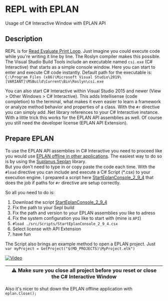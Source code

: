 # REPL with EPLAN

Usage of C# Interactive Window with EPLAN API

## Description

REPL is for [Read Evaluate Print Loop](https://en.wikipedia.org/wiki/Read–eval–print_loop). Just imagine you could execute code while you're writing it line by line. The Roslyn compiler makes this possible. The Visual Studio Build Tools include an executable named `csi.exe` (C# Interactive) that starts as a simple console window. Here you can start to enter and execute C# code instantly. 
Default path for the executable is:
`C:\Program Files (x86)\Microsoft Visual Studio\2019\[VARIANT]\MSBuild\Current\Bin\Roslyn\csi.exe`

You can also start C# Interactive within Visual Studio 2015 and newer (View > Other Windows > C# Interactive). This adds Intellisense (code completion) to the terminal, what makes it even easier to learn a framework or analyze method behavior and properties of a class.
With the `#r` directive you can simply add .Net library references to your C# Interactive instance. With a little trick this works for the EPLAN API assemblies as well. Of course you still need the developer license (EPLAN API Extension).

## Prepare EPLAN

To use the EPLAN API assemblies in C# Interactive you need to proceed like you would use [EPLAN offline in other applications](https://www.eplan.help/help/platformapi/2.7/en-us/help/UsingEplanAssemblies.html). The easiest way to do so is by using the [Suplanus.Seplan](https://github.com/Suplanus/Suplanus.Sepla) library.  
But you don't need to type in or copy paste the code each time. With the `#load` directive you can include and execute a C# Script (*.csx) to your execution engine. I prepared a script here [StartEplanConsole_2_9_4](./src/Scripts/StartEplanConsole_2_9_4.csx) that does the job if paths for `#r` directive are setup correctly.

So all you need to do is:
1. Download the script [StartEplanConsole_2_9_4](./src/Scripts/StartEplanConsole_2_9_4.csx)
2. Fix the path to your Sepl build 
3. Fix the path and version to your EPLAN assemblies you like to adress
4. Fix the system configuration you like to start with (mine is `API`)
5. `#load ./src/Scripts/StartEplanConsole_2_9_4.csx`
6. Select license with API Extension 
7. have fun

The Script also brings an example method to open a EPLAN project. 
Just `var myProject = GetProject("$(MD_PROJECTS)\MyProject.elk")`

[![Video](https://img.youtube.com/vi/h3kXCovQbEg/hqdefault.jpg)](https://youtu.be/h3kXCovQbEg)

| :warning: Make sure you close all project before you reset or close the C# Interactive Window |
| --- |

Also it's nicer to shut down the EPLAN offline application with `eplan.Close();`
